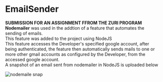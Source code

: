 # EmailSender
**SUBMISSION FOR AN ASSIGNMENT FFROM THE ZURI PROGRAM**  
**Nodemailer** was used in the addtion of a feature that automates the sending of emails.  
This feature was added to the project using NodeJS  
This feature accesses the Developer's specified google account, after being authenticated, the feature then automatically sends mails to one or more other gmail accounts as configured by the Developer, from the accessed google account.  
A snapshot of an email sent from nodemailer in NodeJS is uploaded below

  
![nodemaile snap](https://user-images.githubusercontent.com/89360653/179329746-f6e95f13-68b3-4927-b180-d39f34b26a0d.png)

